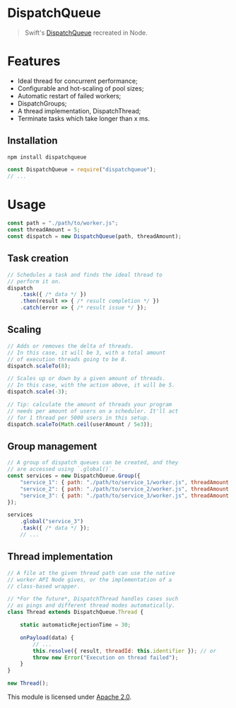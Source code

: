 
# DispatchQueue

> Swift's [DispatchQueue](https://developer.apple.com/documentation/dispatch/dispatchqueue) recreated in Node.


# Features
* Ideal thread for concurrent performance;
* Configurable and hot-scaling of pool sizes;
* Automatic restart of failed workers;
* DispatchGroups;
* A thread implementation, DispatchThread;
* Terminate tasks which take longer than x ms.

## Installation
`npm install dispatchqueue`
```js
const DispatchQueue = require("dispatchqueue");
// ...
```


# Usage
```js
const path = "./path/to/worker.js";
const threadAmount = 5;
const dispatch = new DispatchQueue(path, threadAmount);
```

## Task creation
```js
// Schedules a task and finds the ideal thread to
// perform it on.
dispatch
    .task({ /* data */ })
    .then(result => { /* result completion */ })
    .catch(error => { /* result issue */ });
```

## Scaling
```js
// Adds or removes the delta of threads.
// In this case, it will be 3, with a total amount
// of execution threads going to be 8.
dispatch.scaleTo(8);

// Scales up or down by a given amount of threads.
// In this case, with the action above, it will be 5.
dispatch.scale(-3);

// Tip: calculate the amount of threads your program
// needs per amount of users on a scheduler. It'll act
// for 1 thread per 5000 users in this setup.
dispatch.scaleTo(Math.ceil(userAmount / 5e3));
```

## Group management
```js
// A group of dispatch queues can be created, and they
// are accessed using `.global()`.
const services = new DispatchQueue.Group({
    "service_1": { path: "./path/to/service_1/worker.js", threadAmount: 3 },
    "service_2": { path: "./path/to/service_2/worker.js", threadAmount: 5, deferInitialisation: true },
    "service_3": { path: "./path/to/service_3/worker.js", threadAmount: 4, deferInitialisation: true }
});

services
    .global("service_3")
    .task({ /* data */ });
    // ...
```

## Thread implementation
```js
// A file at the given thread path can use the native
// worker API Node gives, or the implementation of a
// class-based wrapper.

// *For the future*, DispatchThread handles cases such
// as pings and different thread modes automatically.
class Thread extends DispatchQueue.Thread {

    static automaticRejectionTime = 30;

    onPayload(data) {
        // ...
        this.resolve({ result, threadId: this.identifier }); // or
        throw new Error("Execution on thread failed");
    }
}

new Thread();
```


This module is licensed under [Apache 2.0](http://www.apache.org/licenses/LICENSE-2.0).
